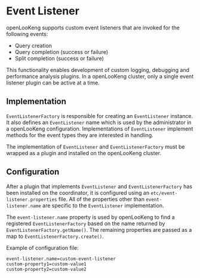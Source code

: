 
# Event Listener

openLooKeng supports custom event listeners that are invoked for the following events:

-   Query creation
-   Query completion (success or failure)
-   Split completion (success or failure)

This functionality enables development of custom logging, debugging and performance analysis plugins. In a openLooKeng cluster, only a single event listener plugin can be active at a time.

## Implementation

`EventListenerFactory` is responsible for creating an `EventListener` instance. It also defines an `EventListener` name which is used by the administrator in a openLooKeng configuration. Implementations of
`EventListener` implement methods for the event types they are interested in handling.

The implementation of `EventListener` and `EventListenerFactory` must be wrapped as a plugin and installed on the openLooKeng cluster.

## Configuration

After a plugin that implements `EventListener` and `EventListenerFactory` has been installed on the coordinator, it is configured using an `etc/event-listener.properties` file. All of the
properties other than `event-listener.name` are specific to the `EventListener` implementation.

The `event-listener.name` property is used by openLooKeng to find a registered `EventListenerFactory` based on the name returned by `EventListenerFactory.getName()`. The remaining properties are passed as a map to `EventListenerFactory.create()`.

Example of configuration file:

``` properties
event-listener.name=custom-event-listener
custom-property1=custom-value1
custom-property2=custom-value2
```

